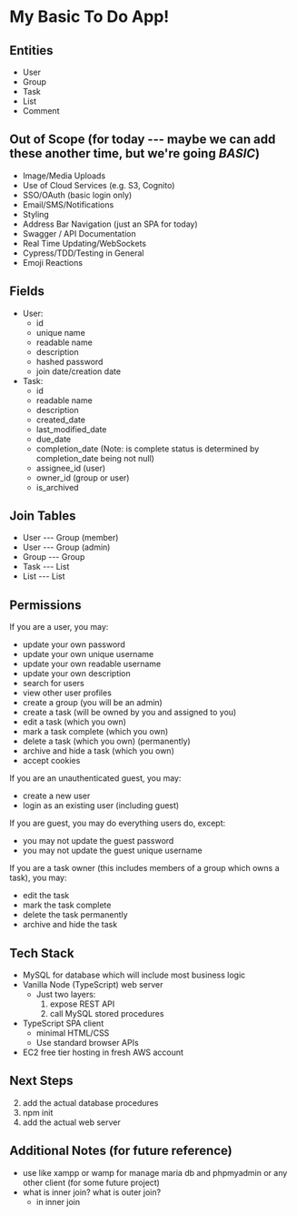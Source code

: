 # My Basic To Do App!

## Entities
* User
* Group
* Task
* List
* Comment

## Out of Scope (for today --- maybe we can add these another time, but we're going *BASIC*)
* Image/Media Uploads
* Use of Cloud Services (e.g. S3, Cognito)
* SSO/OAuth (basic login only)
* Email/SMS/Notifications
* Styling
* Address Bar Navigation (just an SPA for today)
* Swagger / API Documentation
* Real Time Updating/WebSockets
* Cypress/TDD/Testing in General
* Emoji Reactions

## Fields
* User:
  * id
  * unique name
  * readable name
  * description
  * hashed password
  * join date/creation date
* Task:
  * id
  * readable name
  * description
  * created_date
  * last_modified_date
  * due_date
  * completion_date (Note: is complete status is determined by completion_date being not null)
  * assignee_id (user)
  * owner_id (group or user)
  * is_archived

## Join Tables
* User --- Group (member)
* User --- Group (admin)
* Group --- Group
* Task --- List
* List --- List

## Permissions

If you are a user, you may:
  * update your own password
  * update your own unique username
  * update your own readable username
  * update your own description
  * search for users
  * view other user profiles
  * create a group (you will be an admin)
  * create a task (will be owned by you and assigned to you)
  * edit a task (which you own)
  * mark a task complete (which you own)
  * delete a task (which you own) (permanently)
  * archive and hide a task (which you own)
  * accept cookies

If you are an unauthenticated guest, you may:
  * create a new user
  * login as an existing user (including guest)

If you are guest, you may do everything users do, except:
  * you may not update the guest password
  * you may not update the guest unique username

If you are a task owner (this includes members of a group which owns a task), you may:
  * edit the task
  * mark the task complete
  * delete the task permanently
  * archive and hide the task

## Tech Stack
 * MySQL for database which will include most business logic
 * Vanilla Node (TypeScript) web server
   * Just two layers:
     1. expose REST API
     2. call MySQL stored procedures
 * TypeScript SPA client
     * minimal HTML/CSS
     * Use standard browser APIs
 * EC2 free tier hosting in fresh AWS account

## Next Steps
 2. add the actual database procedures
 3. npm init
 4. add the actual web server

## Additional Notes (for future reference)
 *  use like xampp or wamp for manage maria db and phpmyadmin or any other client (for some future project)
 * what is inner join? what is outer join?
   * in inner join 

